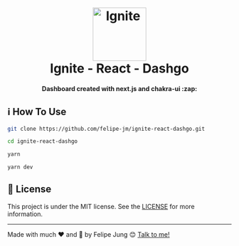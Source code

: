 <h1 align="center">
    <img width="120" alt="Ignite" src="https://res.cloudinary.com/dqcqifjms/image/upload/v1615216700/felipejung/ignite.png" />
    <br>
    Ignite - React - Dashgo
</h1>

<h4 align="center">
  Dashboard created with next.js and chakra-ui :zap:
</h4>

## :information_source: How To Use

```bash
git clone https://github.com/felipe-jm/ignite-react-dashgo.git

cd ignite-react-dashgo

yarn

yarn dev
```

## :memo: License

This project is under the MIT license. See the [LICENSE](https://github.com/felipe-jm/ignite-react-dashgo/blob/master/LICENSE) for more information.

---

Made with much :heart: and :muscle: by Felipe Jung :blush: <a href="https://www.linkedin.com/in/felipe-jung/">Talk to me!</a>
